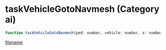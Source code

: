 # taskVehicleGotoNavmesh (Category ai)

```js
function taskVehicleGotoNavmesh(ped: number, vehicle: number, x: number, y: number, z: number, speed: number, behaviorFlag: number, stoppingRange: number): void
```

[filename](taskVehicleGotoNavmesh_m.md ':include')